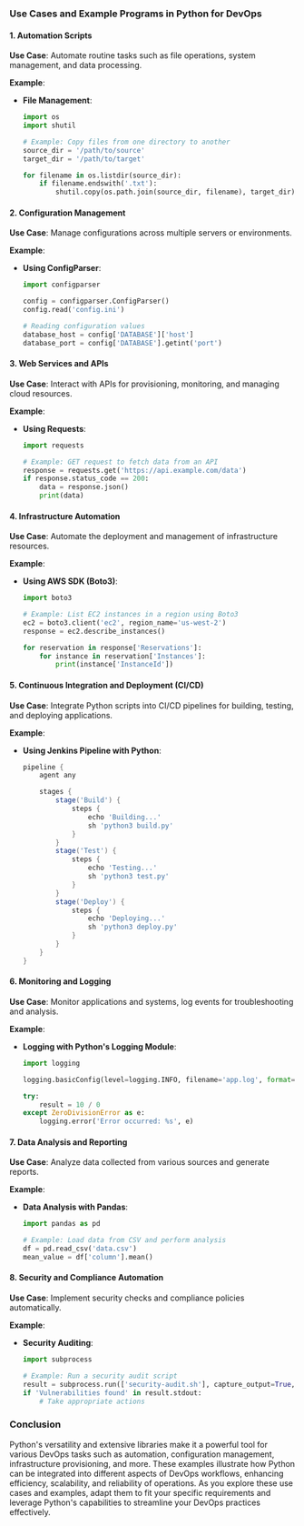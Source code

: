 

### Use Cases and Example Programs in Python for DevOps

#### 1. Automation Scripts

**Use Case**: Automate routine tasks such as file operations, system management, and data processing.

**Example**:
- **File Management**:
  ```python
  import os
  import shutil

  # Example: Copy files from one directory to another
  source_dir = '/path/to/source'
  target_dir = '/path/to/target'

  for filename in os.listdir(source_dir):
      if filename.endswith('.txt'):
          shutil.copy(os.path.join(source_dir, filename), target_dir)
  ```

#### 2. Configuration Management

**Use Case**: Manage configurations across multiple servers or environments.

**Example**:
- **Using ConfigParser**:
  ```python
  import configparser

  config = configparser.ConfigParser()
  config.read('config.ini')

  # Reading configuration values
  database_host = config['DATABASE']['host']
  database_port = config['DATABASE'].getint('port')
  ```

#### 3. Web Services and APIs

**Use Case**: Interact with APIs for provisioning, monitoring, and managing cloud resources.

**Example**:
- **Using Requests**:
  ```python
  import requests

  # Example: GET request to fetch data from an API
  response = requests.get('https://api.example.com/data')
  if response.status_code == 200:
      data = response.json()
      print(data)
  ```

#### 4. Infrastructure Automation

**Use Case**: Automate the deployment and management of infrastructure resources.

**Example**:
- **Using AWS SDK (Boto3)**:
  ```python
  import boto3

  # Example: List EC2 instances in a region using Boto3
  ec2 = boto3.client('ec2', region_name='us-west-2')
  response = ec2.describe_instances()

  for reservation in response['Reservations']:
      for instance in reservation['Instances']:
          print(instance['InstanceId'])
  ```

#### 5. Continuous Integration and Deployment (CI/CD)

**Use Case**: Integrate Python scripts into CI/CD pipelines for building, testing, and deploying applications.

**Example**:
- **Using Jenkins Pipeline with Python**:
  ```groovy
  pipeline {
      agent any
  
      stages {
          stage('Build') {
              steps {
                  echo 'Building...'
                  sh 'python3 build.py'
              }
          }
          stage('Test') {
              steps {
                  echo 'Testing...'
                  sh 'python3 test.py'
              }
          }
          stage('Deploy') {
              steps {
                  echo 'Deploying...'
                  sh 'python3 deploy.py'
              }
          }
      }
  }
  ```

#### 6. Monitoring and Logging

**Use Case**: Monitor applications and systems, log events for troubleshooting and analysis.

**Example**:
- **Logging with Python's Logging Module**:
  ```python
  import logging

  logging.basicConfig(level=logging.INFO, filename='app.log', format='%(asctime)s - %(levelname)s - %(message)s')

  try:
      result = 10 / 0
  except ZeroDivisionError as e:
      logging.error('Error occurred: %s', e)
  ```

#### 7. Data Analysis and Reporting

**Use Case**: Analyze data collected from various sources and generate reports.

**Example**:
- **Data Analysis with Pandas**:
  ```python
  import pandas as pd

  # Example: Load data from CSV and perform analysis
  df = pd.read_csv('data.csv')
  mean_value = df['column'].mean()
  ```

#### 8. Security and Compliance Automation

**Use Case**: Implement security checks and compliance policies automatically.

**Example**:
- **Security Auditing**:
  ```python
  import subprocess

  # Example: Run a security audit script
  result = subprocess.run(['security-audit.sh'], capture_output=True, text=True)
  if 'Vulnerabilities found' in result.stdout:
      # Take appropriate actions
  ```

### Conclusion

Python's versatility and extensive libraries make it a powerful tool for various DevOps tasks such as automation, configuration management, infrastructure provisioning, and more. These examples illustrate how Python can be integrated into different aspects of DevOps workflows, enhancing efficiency, scalability, and reliability of operations. As you explore these use cases and examples, adapt them to fit your specific requirements and leverage Python's capabilities to streamline your DevOps practices effectively.
